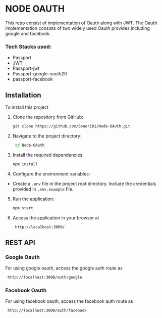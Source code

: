 # NODE OAUTH

This repo consist of implementation of Oauth along with JWT. The Oauth implementation consists of two widely used Oauth provides including google and facebook.

### Tech Stacks used:

- Passport
- JWT
- Passport-jwt
- Passport-google-oauth20
- passport-facebook

## Installation

To install this project

1. Clone the repository from GitHub:

   ```bash
   git clone https://github.com/Senor101/Node-OAuth.git
   ```

2. Navigate to the project directory:

   ```bash
    cd Node-OAuth
   ```

3. Install the required dependencies:
   ```bash
   npm install
   ```
4. Configure the environment variables:

- Create a `.env` file in the project root directory. Include the credentials provided in `.env.example` file.

5. Run the application:
   ```bash
   npm start
   ```
6. Access the application in your browser at
   ```bash
    http://localhost:3000/
   ```

## REST API

### Google Oauth

For using google oauth, access the google auth route as

```bash
 http://localhost:3000/auth/google
```

### Facebook Oauth

For using facebook oauth, access the facebook auth route as

```bash
 http://localhost:3000/auth/facebook
```
